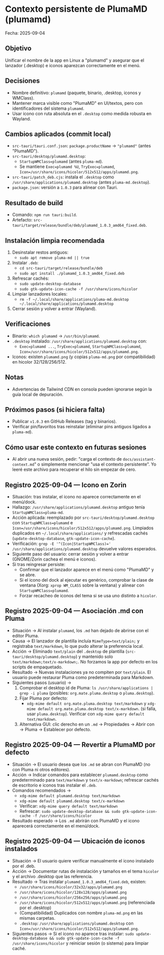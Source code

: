 # Contexto persistente de PlumaMD (plumamd)

Fecha: 2025-09-04

## Objetivo
Unificar el nombre de la app en Linux a "plumamd" y asegurar que el lanzador (.desktop) e iconos aparezcan correctamente en el menú.

## Decisiones
- Nombre definitivo: `plumamd` (paquete, binario, .desktop, iconos y WMClass).
- Mantener marca visible como "PlumaMD" en UI/textos, pero con identificadores del sistema `plumamd`.
- Usar icono con ruta absoluta en el `.desktop` como medida robusta en Wayland.

## Cambios aplicados (commit local)
- `src-tauri/tauri.conf.json`: `package.productName` → `"plumamd"` (antes "PlumaMD").
- `src-tauri/desktop/plumamd.desktop`:
  - `StartupWMClass=plumamd` (antes `pluma-md`).
  - Se mantiene `Exec=plumamd %U`, `TryExec=plumamd`, `Icon=/usr/share/icons/hicolor/512x512/apps/plumamd.png`.
- `src-tauri/patch_deb.cjs`: instala el `.desktop` como `/usr/share/applications/plumamd.desktop` (antes `pluma-md.desktop`).
- `package.json`: versión a `1.0.3` para alinear con Tauri.

## Resultado de build
- Comando: `npm run tauri:build`.
- Artefacto: `src-tauri/target/release/bundle/deb/plumamd_1.0.3_amd64_fixed.deb`.

## Instalación limpia recomendada
1) Desinstalar restos antiguos:
   - `sudo apt remove pluma-md || true`
2) Instalar `.deb`:
   - `cd src-tauri/target/release/bundle/deb`
   - `sudo apt install ./plumamd_1.0.3_amd64_fixed.deb`
3) Refrescar cachés:
   - `sudo update-desktop-database`
   - `sudo gtk-update-icon-cache -f /usr/share/icons/hicolor`
4) Limpiar lanzadores locales:
   - `rm -f ~/.local/share/applications/pluma-md.desktop ~/.local/share/applications/plumamd.desktop`
5) Cerrar sesión y volver a entrar (Wayland).

## Verificaciones
- Binario: `which plumamd` → `/usr/bin/plumamd`.
- `.desktop` instalado: `/usr/share/applications/plumamd.desktop` con:
  - `Exec=plumamd ...`, `TryExec=plumamd`, `StartupWMClass=plumamd`, `Icon=/usr/share/icons/hicolor/512x512/apps/plumamd.png`.
- Iconos: existen `plumamd.png` (y copias `pluma-md.png` por compatibilidad) en hicolor 32/128/256/512.

## Notas
- Advertencias de Tailwind CDN en consola pueden ignorarse según la guía local de depuración.

## Próximos pasos (si hiciera falta)
- Publicar `v1.0.3` en GitHub Releases (tag y binarios).
- Verificar pin/favoritos tras reinstalar (eliminar pins antiguos ligados a `pluma-md`).

## Cómo usar este contexto en futuras sesiones
- Al abrir una nueva sesión, pedir: "carga el contexto de `docs/assistant-context.md`" o simplemente mencionar "usa el contexto persistente". Yo leeré este archivo para recuperar el hilo sin empezar de cero.

## Registro 2025-09-04 — Icono en Zorin
- Situación: tras instalar, el icono no aparece correctamente en el menú/dock.
- Hallazgo: `/usr/share/applications/plumamd.desktop` antiguo tenía `StartupWMClass=pluma-md`.
- Acción aplicada: reemplazado por `src-tauri/desktop/plumamd.desktop` con `StartupWMClass=plumamd` e `Icon=/usr/share/icons/hicolor/512x512/apps/plumamd.png`. Limpiados duplicados en `~/.local/share/applications/` y refrescadas cachés (`update-desktop-database`, `gtk-update-icon-cache`).
- Verificación: `grep -E '^(Icon|StartupWMClass)=' /usr/share/applications/plumamd.desktop` devuelve valores esperados.
- Siguiente paso del usuario: cerrar sesión y volver a entrar (GNOME/Zorin cachea el menú e iconos).
- Si tras reingresar persiste:
  - Confirmar que el lanzador aparece en el menú como "PlumaMD" y se abre.
  - Si el icono del dock al ejecutar es genérico, comprobar la clase de ventana (Xorg: `xprop WM_CLASS` sobre la ventana) y alinear con `StartupWMClass=plumamd`.
  - Forzar recacheo de iconos del tema si se usa uno distinto a `hicolor`.

## Registro 2025-09-04 — Asociación .md con Pluma
- Situación → Al instalar `plumamd`, los `.md` han dejado de abrirse con el editor Pluma.
- Causa → El lanzador de plantilla incluía `MimeType=text/plain;` y registraba `text/markdown`, lo que pudo alterar la preferencia local.
- Acción → Eliminado `text/plain` del `.desktop` de plantilla (`src-tauri/desktop/plumamd.desktop`) y mantenido solo `text/markdown;text/x-markdown;`. No forzamos la app por defecto en los scripts de empaquetado.
- Resultado → Nuevas instalaciones ya no compiten por `text/plain`. El usuario puede restaurar Pluma como predeterminada para Markdown.
- Siguientes pasos (usuario) →
  1) Comprobar el desktop id de Pluma: `ls /usr/share/applications | grep -i pluma` (posibles: `org.mate.pluma.desktop` o `pluma.desktop`).
  2) Fijar Pluma por defecto:
     - `xdg-mime default org.mate.pluma.desktop text/markdown` y `xdg-mime default org.mate.pluma.desktop text/x-markdown`.
       (si falla, usar `pluma.desktop`). Verificar con `xdg-mime query default text/markdown`.
  3) Alternativa GUI: clic derecho en un `.md` → Propiedades → Abrir con → Pluma → Establecer por defecto.

## Registro 2025-09-04 — Revertir a PlumaMD por defecto
- Situación → El usuario desea que los `.md` se abran con PlumaMD (no con Pluma ni otros editores).
- Acción → Indicar comandos para establecer `plumamd.desktop` como predeterminado para `text/markdown` y `text/x-markdown`; refrescar cachés de escritorio e iconos tras instalar el `.deb`.
- Comandos recomendados →
  - `xdg-mime default plumamd.desktop text/markdown`
  - `xdg-mime default plumamd.desktop text/x-markdown`
  - Verificar: `xdg-mime query default text/markdown`
  - Refrescar: `sudo update-desktop-database && sudo gtk-update-icon-cache -f /usr/share/icons/hicolor`
- Resultado esperado → Los `.md` abrirán con PlumaMD y el icono aparecerá correctamente en el menú/dock.

## Registro 2025-09-04 — Ubicación de iconos instalados
- Situación → El usuario quiere verificar manualmente el icono instalado por el .deb.
- Acción → Documentar rutas de instalación y tamaños en el tema `hicolor` y el archivo .desktop que las referencia.
- Resultado → Tras instalar `plumamd_1.0.3_amd64_fixed.deb`, existen:
  - `/usr/share/icons/hicolor/32x32/apps/plumamd.png`
  - `/usr/share/icons/hicolor/128x128/apps/plumamd.png`
  - `/usr/share/icons/hicolor/256x256/apps/plumamd.png`
  - `/usr/share/icons/hicolor/512x512/apps/plumamd.png` (referenciada por el .desktop)
  - (Compatibilidad) Duplicados con nombre `pluma-md.png` en las mismas carpetas.
  - `.desktop`: `/usr/share/applications/plumamd.desktop` con `Icon=/usr/share/icons/hicolor/512x512/apps/plumamd.png`.
- Siguientes pasos → Si el icono no aparece tras instalar: `sudo update-desktop-database && sudo gtk-update-icon-cache -f /usr/share/icons/hicolor` y reiniciar sesión (o sistema) para limpiar caché.
